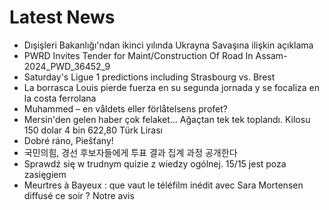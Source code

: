 # Latest News
-  Dışişleri Bakanlığı'ndan ikinci yılında Ukrayna Savaşına ilişkin açıklama
-  PWRD Invites Tender for Maint/Construction Of Road In Assam- 2024_PWD_36452_9
-  Saturday's Ligue 1 predictions including Strasbourg vs. Brest
-  La borrasca Louis pierde fuerza en su segunda jornada y se focaliza en la costa ferrolana
-  Muhammed – en våldets eller förlåtelsens profet?
-  Mersin'den gelen haber çok felaket... Ağaçtan tek tek toplandı. Kilosu 150 dolar 4 bin 622,80 Türk Lirası
-  Dobré ráno, Piešťany!
-  국민의힘, 경선 후보자들에게 투표 결과 집계 과정 공개한다
-  Sprawdź się w trudnym quizie z wiedzy ogólnej. 15/15 jest poza zasięgiem
-  Meurtres à Bayeux : que vaut le téléfilm inédit avec Sara Mortensen diffusé ce soir ? Notre avis
